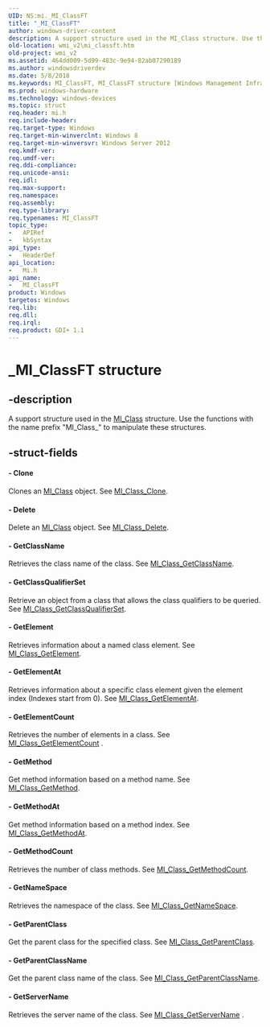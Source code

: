 ```yaml
---
UID: NS:mi._MI_ClassFT
title: "_MI_ClassFT"
author: windows-driver-content
description: A support structure used in the MI_Class structure. Use the functions with the name prefix &#0034;MI_Class_&#0034; to manipulate these structures.
old-location: wmi_v2\mi_classft.htm
old-project: wmi_v2
ms.assetid: 464dd009-5d99-483c-9e94-82ab07290189
ms.author: windowsdriverdev
ms.date: 5/8/2018
ms.keywords: MI_ClassFT, MI_ClassFT structure [Windows Management Infrastructure (MI)], _MI_ClassFT, mi/MI_ClassFT, wmi_v2.mi_classft
ms.prod: windows-hardware
ms.technology: windows-devices
ms.topic: struct
req.header: mi.h
req.include-header: 
req.target-type: Windows
req.target-min-winverclnt: Windows 8
req.target-min-winversvr: Windows Server 2012
req.kmdf-ver: 
req.umdf-ver: 
req.ddi-compliance: 
req.unicode-ansi: 
req.idl: 
req.max-support: 
req.namespace: 
req.assembly: 
req.type-library: 
req.typenames: MI_ClassFT
topic_type:
-	APIRef
-	kbSyntax
api_type:
-	HeaderDef
api_location:
-	Mi.h
api_name:
-	MI_ClassFT
product: Windows
targetos: Windows
req.lib: 
req.dll: 
req.irql: 
req.product: GDI+ 1.1
---
```


# _MI_ClassFT structure


## -description


A support structure used in the <a href="https://msdn.microsoft.com/7f02e0fa-9e58-455d-9cf4-1d1244c44422">MI_Class</a> structure. 
     Use the functions with the name prefix "MI_Class_" to manipulate these structures.


## -struct-fields






#### - Clone

Clones an <a href="https://msdn.microsoft.com/7f02e0fa-9e58-455d-9cf4-1d1244c44422">MI_Class</a> object. See 
       <a href="https://msdn.microsoft.com/a95b867c-7567-4ea4-a02c-049002de2109">MI_Class_Clone</a>.


#### - Delete

Delete an <a href="https://msdn.microsoft.com/7f02e0fa-9e58-455d-9cf4-1d1244c44422">MI_Class</a> object. See 
       <a href="https://msdn.microsoft.com/a2794f8f-a69a-49f3-8d7e-512c80ea782b">MI_Class_Delete</a>.


#### - GetClassName

Retrieves the class name of the class. See 
       <a href="https://msdn.microsoft.com/405639e7-74b0-4cda-9883-f8442976200a">MI_Class_GetClassName</a>.


#### - GetClassQualifierSet

Retrieve an object from a class that allows the class qualifiers to be queried. See 
       <a href="https://msdn.microsoft.com/900ae879-a728-43a9-8dcb-de20a50f8dce">MI_Class_GetClassQualifierSet</a>.


#### - GetElement

Retrieves information about a named class element. See 
       <a href="https://msdn.microsoft.com/eb13ea2b-eac6-4df2-8088-eb47449838b8">MI_Class_GetElement</a>.


#### - GetElementAt

Retrieves information about a specific class element given the element index (Indexes start from 0). See 
       <a href="https://msdn.microsoft.com/f5479cc7-e3f6-447f-a8f8-dc08f3babe54">MI_Class_GetElementAt</a>.


#### - GetElementCount

Retrieves the number of elements in a class. See 
       <a href="https://msdn.microsoft.com/f6db81ca-0411-4693-8bcc-830d4fd757ca">MI_Class_GetElementCount</a> .


#### - GetMethod

Get method information based on a method name. See 
       <a href="https://msdn.microsoft.com/9e6f6ef0-ca19-4416-baf7-bb2ab1d6d33d">MI_Class_GetMethod</a>.


#### - GetMethodAt

Get method information based on a method index. See 
       <a href="https://msdn.microsoft.com/00239417-f771-48fa-afce-fef2ec99a171">MI_Class_GetMethodAt</a>.


#### - GetMethodCount

Retrieves the number of class methods. See 
       <a href="https://msdn.microsoft.com/7190273e-bed5-4888-87c6-7e2d44aae703">MI_Class_GetMethodCount</a>.


#### - GetNameSpace

Retrieves the namespace of the class. See 
       <a href="https://msdn.microsoft.com/64ee42d6-d6ad-4a41-83f4-48de191a853c">MI_Class_GetNameSpace</a>.


#### - GetParentClass

Get the parent class for the specified class. See 
       <a href="https://msdn.microsoft.com/e90e3072-7d01-4959-bfee-c85ea89775a2">MI_Class_GetParentClass</a>.


#### - GetParentClassName

Get the parent class name of the class. See 
       <a href="https://msdn.microsoft.com/a7e183f1-1136-46e0-a53d-39d06767e380">MI_Class_GetParentClassName</a>.


#### - GetServerName

Retrieves the server name of the class. See 
       <a href="https://msdn.microsoft.com/bb7312a0-f851-44a4-8467-31bbe1a9ac41">MI_Class_GetServerName</a> .

